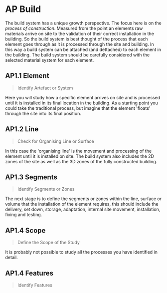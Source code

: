 # AP Build 

The build system has a unique growth perspective. The focus here is on the _process of construction_. Measured from the point an elements raw materials arrive on site to the validation of their correct installation in the building. So the build system is best thought of the process that each element goes through as it is processed through the site and building. In this way a build system can be attached (and dettached) to each element in the building. The build system should be carefully considered with the selected material system for each element.

## AP1.1 Element
> Identify Artefact or System

Here you will study how a specific element arrives on site and is processed until it is installed in its final location in the building. As a starting point you could take the traditional process, but imagine that the element 'floats' through the site into its final position.

## AP1.2 Line
> Check for Organising Line or Surface

In this case the 'organising line' is the movement and processing of the element until it is installed on site. The build system also includes the 2D zones of the site as well as the 3D zones of the fully constructed building.

## AP1.3 Segments
> Identify Segments or Zones

The next stage is to define the segments or zones within the line, surface or volume that the installation of the element requires, this should include the delivery, set down, storage, adaptation, internal site movement, installation, fixing and testing.

## AP1.4 Scope
> Define the Scope of the Study

It is probably not possible to study all the processes you have identified in detail. 

## AP1.4 Features
> Identify Features



